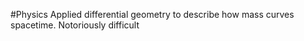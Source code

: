 #Physics 
Applied differential geometry to describe how mass curves spacetime. Notoriously difficult